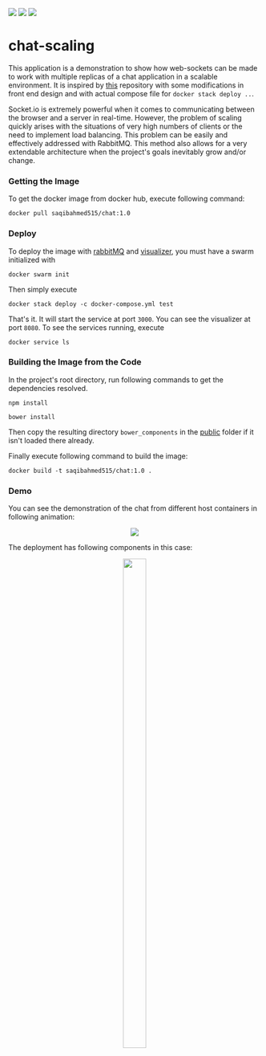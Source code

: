 [![](https://images.microbadger.com/badges/image/saqibahmed515/chat:1.0.svg)](https://microbadger.com/images/saqibahmed515/chat:1.0 "Get your own image badge on microbadger.com")
[![](https://images.microbadger.com/badges/version/saqibahmed515/chat:1.0.svg)](https://microbadger.com/images/saqibahmed515/chat:1.0 "Get your own version badge on microbadger.com")
[![](https://images.microbadger.com/badges/commit/saqibahmed515/chat:1.0.svg)](https://microbadger.com/images/saqibahmed515/chat:1.0 "Get your own commit badge on microbadger.com")
# chat-scaling
This application is a demonstration to show how web-sockets can be made to work with multiple replicas of a chat application in  a scalable environment. It is inspired by [this](https://github.com/john-pettigrew/scaling-socket-io-talk) repository with some modifications in front end design and with actual compose file for `docker stack deploy ..`. 

Socket.io is extremely powerful when it comes to communicating between the browser and a server in real-time. However, the problem of scaling quickly arises with the situations of very high numbers of clients or the need to implement load balancing. This problem can be easily and effectively addressed with RabbitMQ. This method also allows for a very extendable architecture when the project's goals inevitably grow and/or change. 

### Getting the Image
To get the docker image from docker hub, execute following command:

`docker pull saqibahmed515/chat:1.0`

### Deploy
To deploy the image with [rabbitMQ](https://hub.docker.com/_/rabbitmq/) and [visualizer](https://hub.docker.com/r/dockersamples/visualizer/), you must have a swarm initialized with

`docker swarm init`

Then simply execute

`docker stack deploy -c docker-compose.yml test`

That's it. It will start the service at port `3000`. You can see the visualizer at port `8080`. To see the services running, execute

`docker service ls`

### Building the Image from the Code
In the project's root directory, run following commands to get the dependencies resolved.

`npm install`

`bower install`

Then copy the resulting directory `bower_components` in the [public](https://github.com/saqibahmed515/chat-scaling/tree/master/public) folder if it isn't loaded there already.

Finally execute following command to build the image:

`docker build -t saqibahmed515/chat:1.0 .`

### Demo
You can see the demonstration of the chat from different host containers in following animation:
<p align="center">
<img src="https://github.com/saqibahmed515/chat-scaling/blob/master/demo/chat-scaling.gif">
</p>

The deployment has following components in this case:

<p align="center">
<img src="https://github.com/saqibahmed515/chat-scaling/blob/master/demo/visualizer.png" width="30%" height="50%"></p>
